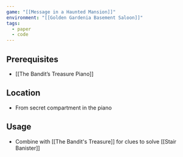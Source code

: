 ```yaml
---
game: "[[Message in a Haunted Mansion]]"
environment: "[[Golden Gardenia Basement Saloon]]"
tags: 
  - paper
  - code
---
```

## Prerequisites
- [[The Bandit’s Treasure Piano]]
## Location
- From secret compartment in the piano
## Usage
- Combine with [[The Bandit's Treasure]] for clues to solve [[Stair Banister]]